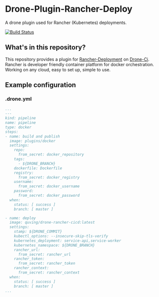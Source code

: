 # Drone-Plugin-Rancher-Deploy
A drone plugin used for Rancher (Kubernetes) deployments.

[![Build Status](https://drone.quving.com/api/badges/Quving/drone-plugin-rancher-deploy/status.svg)](https://drone.quving.com/Quving/drone-plugin-rancher-deploy)

## What's in this repository?
This repository provides a plugin for [Rancher-Deployment](https://rancher.com/) on [Drone-Ci](https://www.drone.io/). Rancher is developer friendly container platform for docker orchestration. Working on any cloud, easy to set up, simple to use.


## Example configuration

### .drone.yml
``` yaml
...
---
kind: pipeline
name: pipeline
type: docker
steps:
- name: build and publish
  image: plugins/docker
  settings:
    repo:
      from_secret: docker_repository
    tags:
      - ${DRONE_BRANCH}
    dockerfile: Dockerfile
    registry:
      from_secret: docker_registry
    username:
      from_secret: docker_username
    password:
      from_secret: docker_password
  when:
    status: [ success ]
    branch: [ master ]

- name: deploy
  image: quving/drone-rancher-cicd:latest
  settings:
    stamp: ${DRONE_COMMIT}
    kubectl_options: --insecure-skip-tls-verify
    kubernetes_deployment: service-api,service-worker
    kubernetes_namespace: ${DRONE_BRANCH}
    rancher_url:
      from_secret: rancher_url
    rancher_token:
      from_secret: rancher_token
    rancher_context:
      from_secret: rancher_context
  when:
    status: [ success ]
    branch: [ master ]
...
```
